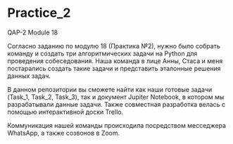 # Practice_2
QAP-2 Module 18

Согласно заданию по модулю 18 (Практика №2), нужно было собрать команду и создать три алгоритмических задачи на Python для проведения собеседования.
Наша команда в лице Анны, Стаса и меня постарались создать такие задачи и представить эталонные решения данных задач.

В данном репозитории вы сможете найти как наши готовые задачи (Task_1, Task_2, Task_3), так и документ Jupiter Notebook, в котором мы разрабатывали данные задачи.
Также совместная разработка велась с помощью интерактивной доски Trello.

Коммуникация нашей команды происходила посредством месседжера WhatsApp, а также созвонов в Zoom.

